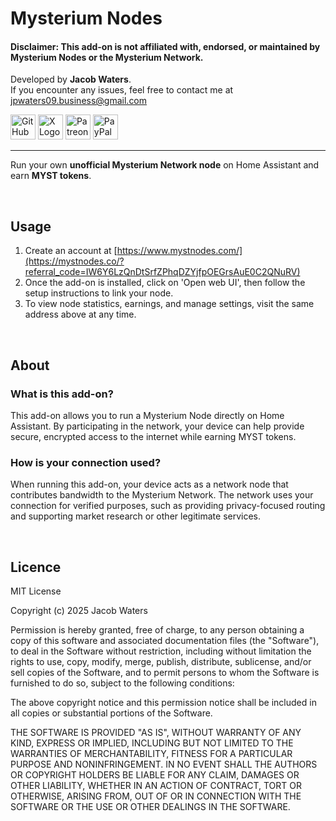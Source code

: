 # Mysterium Nodes

#### **Disclaimer:** This add-on is **not affiliated with, endorsed, or maintained** by Mysterium Nodes or the Mysterium Network.

Developed by **Jacob Waters**. \
If you encounter any issues, feel free to contact me at [jpwaters09.business@gmail.com](mailto:jpwaters09.business@gmail.com)


<a href="https://github.com/jpwaters09"><img src="https://img.shields.io/static/v1?message=GitHub&logo=github&label=&color=181717&logoColor=white&labelColor=&style=flat" height="40" alt="GitHub Logo"/></a>
<a href="https://x.com/jpwaters09"><img src="https://img.shields.io/static/v1?message=X&logo=x&label=&color=000000&logoColor=white&labelColor=&style=flat" height="40" alt="X Logo"/></a>
<a href="https://patreon.com/Jpwaters09"><img src="https://img.shields.io/static/v1?message=Patreon&logo=patreon&label=&color=F96854&logoColor=white&labelColor=&style=flat" height="40" alt="Patreon Logo"/></a>
<a href="https://paypal.me/JacobW120"><img src="https://img.shields.io/static/v1?message=PayPal&logo=paypal&label=&color=00457C&logoColor=white&labelColor=&style=flat" height="40" alt="PayPal Logo"/></a>

---

Run your own **unofficial Mysterium Network node** on Home Assistant and earn **MYST tokens**.

&nbsp;

## Usage
1. Create an account at [https://www.mystnodes.com/](https://mystnodes.co/?referral_code=IW6Y6LzQnDtSrfZPhqDZYjfpOEGrsAuE0C2QNuRV) 
2. Once the add-on is installed, click on 'Open web UI', then follow the setup instructions to link your node.
3. To view node statistics, earnings, and manage settings, visit the same address above at any time.

&nbsp;

## About
### What is this add-on?
This add-on allows you to run a Mysterium Node directly on Home Assistant. By participating in the network, your device can help provide secure, encrypted access to the internet while earning MYST tokens.

### How is your connection used?
When running this add-on, your device acts as a network node that contributes bandwidth to the Mysterium Network. The network uses your connection for verified purposes, such as providing privacy-focused routing and supporting market research or other legitimate services.

&nbsp;

## Licence
MIT License

Copyright (c) 2025 Jacob Waters

Permission is hereby granted, free of charge, to any person obtaining a copy
of this software and associated documentation files (the "Software"), to deal
in the Software without restriction, including without limitation the rights
to use, copy, modify, merge, publish, distribute, sublicense, and/or sell
copies of the Software, and to permit persons to whom the Software is
furnished to do so, subject to the following conditions:

The above copyright notice and this permission notice shall be included in all
copies or substantial portions of the Software.

THE SOFTWARE IS PROVIDED "AS IS", WITHOUT WARRANTY OF ANY KIND, EXPRESS OR
IMPLIED, INCLUDING BUT NOT LIMITED TO THE WARRANTIES OF MERCHANTABILITY,
FITNESS FOR A PARTICULAR PURPOSE AND NONINFRINGEMENT. IN NO EVENT SHALL THE
AUTHORS OR COPYRIGHT HOLDERS BE LIABLE FOR ANY CLAIM, DAMAGES OR OTHER
LIABILITY, WHETHER IN AN ACTION OF CONTRACT, TORT OR OTHERWISE, ARISING FROM,
OUT OF OR IN CONNECTION WITH THE SOFTWARE OR THE USE OR OTHER DEALINGS IN THE
SOFTWARE.
